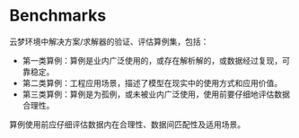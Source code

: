 # Benchmarks

云梦环境中解决方案/求解器的验证、评估算例集，包括：  

+ 第一类算例：算例是业内广泛使用的，或存在解析解的，或数据经过复现，可靠稳定。
+ 第二类算例：工程应用场景，描述了模型在现实中的使用方式和应用价值。
+ 第三类算例：算例是为孤例，或未被业内广泛使用，使用前要仔细地评估数据合理性。

算例使用前应仔细评估数据内在合理性、数据间匹配性及适用场景。

